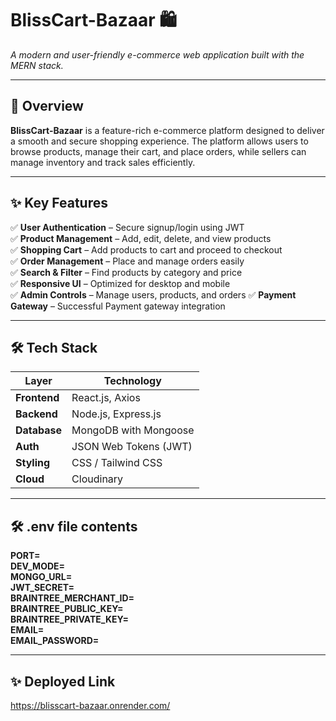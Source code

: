 # BlissCart-Bazaar 🛍️  
_A modern and user-friendly e-commerce web application built with the MERN stack._

---

## 🚀 Overview

**BlissCart-Bazaar** is a feature-rich e-commerce platform designed to deliver a smooth and secure shopping experience. The platform allows users to browse products, manage their cart, and place orders, while sellers can manage inventory and track sales efficiently.

---

## ✨ Key Features

✅ **User Authentication** – Secure signup/login using JWT  
✅ **Product Management** – Add, edit, delete, and view products  
✅ **Shopping Cart** – Add products to cart and proceed to checkout  
✅ **Order Management** – Place and manage orders easily  
✅ **Search & Filter** – Find products by category and price  
✅ **Responsive UI** – Optimized for desktop and mobile  
✅ **Admin Controls** – Manage users, products, and orders 
✅ **Payment Gateway** – Successful Payment gateway integration   

---

## 🛠️ Tech Stack

| Layer       | Technology                |
|------------|---------------------------|
| **Frontend** | React.js, Axios          |
| **Backend**  | Node.js, Express.js      |
| **Database** | MongoDB with Mongoose    |
| **Auth**     | JSON Web Tokens (JWT)    |
| **Styling**  | CSS / Tailwind CSS       |
| **Cloud**    | Cloudinary               |

---
## 🛠️  .env file contents
**PORT=**  
**DEV_MODE=**  
**MONGO_URL=**  
**JWT_SECRET=**  
**BRAINTREE_MERCHANT_ID=**  
**BRAINTREE_PUBLIC_KEY=**  
**BRAINTREE_PRIVATE_KEY=**  
**EMAIL=**  
**EMAIL_PASSWORD=**  

---
## ✨ Deployed Link
https://blisscart-bazaar.onrender.com/
